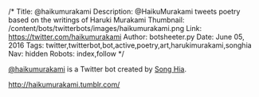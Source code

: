 /*
Title: @haikumurakami
Description: @HaikuMurakami tweets poetry based on the writings of Haruki Murakami
Thumbnail: /content/bots/twitterbots/images/haikumurakami.png
Link: https://twitter.com/haikumurakami
Author: botsheeter.py
Date: June 05, 2016
Tags: twitter,twitterbot,bot,active,poetry,art,harukimurakami,songhia
Nav: hidden
Robots: index,follow
*/

[@haikumurakami](https://twitter.com/haikumurakami) is a Twitter bot created by [Song Hia](https://twitter.com/SongHia). 

http://haikumurakami.tumblr.com/

